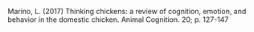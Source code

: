 Marino, L. (2017) Thinking chickens: a review of cognition, emotion, and behavior in the domestic chicken. Animal Cognition. 20; p. 127-147